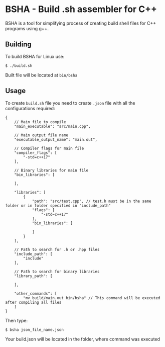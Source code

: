 # BSHA - Build .sh assembler for C++
BSHA is a tool for simplifying process of creating build shell files for C++ programs using g++.

## Building
To build BSHA for Linux use:
```
$ ./build.sh
```
Built file will be located at `bin/bsha`

## Usage
To create `build.sh` file you need to create `.json` file with all the configurations required:
```jsonc
{
    // Main file to compile
    "main_executable": "src/main.cpp",

    // Main output file name
    "executable_output_name": "main.out",
    
    // Compiler flags for main file
    "compiler_flags": [
        "-std=c++17"
    ],

    // Binary libraries for main file
    "bin_libraries": [

    ],

    "libraries": [
        {
            "path": "src/test.cpp", // test.h must be in the same folder or in folder specified in "include_path"
            "flags": [
                "-std=c++17"
            ],
            "bin_libraries": [
        
            ]
        }
    ],

    // Path to search for .h or .hpp files
    "include_path": [
        "include"
    ],

    // Path to search for binary libraries
    "library_path": [

    ],

    "other_commands": [
        "mv build/main.out bin/bsha" // This command will be executed after compiling all files
    ]
}
```
Then type:
```
$ bsha json_file_name.json
```
Your build.json will be located in the folder, where command was executed
